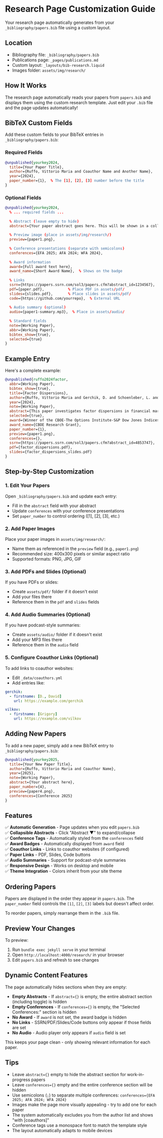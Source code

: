 # Research Page Customization Guide

Your research page automatically generates from your `_bibliography/papers.bib` file using a custom layout.

## Location
- Bibliography file: `_bibliography/papers.bib`
- Publications page: `_pages/publications.md`
- Custom layout: `_layouts/bib-research.liquid`
- Images folder: `assets/img/research/`

## How It Works

The research page automatically reads your papers from `papers.bib` and displays them using the custom research template. Just edit your `.bib` file and the page updates automatically!

## BibTeX Custom Fields

Add these custom fields to your BibTeX entries in `_bibliography/papers.bib`:

### Required Fields
```bibtex
@unpublished{yourkey2024,
  title={Your Paper Title},
  author={Ruffo, Vittorio Maria and Coauthor Name and Another Name},
  year={2024},
  paper_number={1},  % The [1], [2], [3] number before the title
}
```

### Optional Fields

```bibtex
@unpublished{yourkey2024,
  % ... required fields ...
  
  % Abstract (leave empty to hide)
  abstract={Your paper abstract goes here. This will be shown in a collapsible section.},
  
  % Preview image (place in assets/img/research/)
  preview={paper1.png},
  
  % Conference presentations (separate with semicolons)
  conferences={EFA 2025; AFA 2024; WFA 2024},
  
  % Award information
  award={Full award text here},
  award_name={Short Award Name},  % Shows on the badge
  
  % Links
  ssrn={https://papers.ssrn.com/sol3/papers.cfm?abstract_id=1234567},  % SSRN link
  pdf={paper.pdf},           % Place PDF in assets/pdf/
  slides={slides.pdf},       % Place slides in assets/pdf/
  code={https://github.com/yourrepo},  % External URL
  
  % Audio summary (optional)
  audio={paper1-summary.mp3},  % Place in assets/audio/
  
  % Standard fields
  note={Working Paper},
  abbr={Working Paper},
  bibtex_show={true},
  selected={true}
}
```

## Example Entry

Here's a complete example:

```bibtex
@unpublished{ruffo2024factor,
  abbr={Working Paper},
  bibtex_show={true},
  title={Factor Dispersions},
  author={Ruffo, Vittorio Maria and Gerchik, D. and Schoenleber, L. and Vilkov, Grigory},
  year={2024},
  note={Working Paper},
  abstract={This paper investigates factor dispersions in financial markets and their implications for portfolio construction.},
  selected={true},
  award={Winner of the CBOE-The Options Institute-S&P Dow Jones Indices Dispersion Research Grant},
  award_name={CBOE Research Grant},
  paper_number={1},
  preview={paper1.png},
  conferences={},
  ssrn={https://papers.ssrn.com/sol3/papers.cfm?abstract_id=4853747},
  pdf={factor_dispersions.pdf},
  slides={factor_dispersions_slides.pdf}
}
```

## Step-by-Step Customization

### 1. Edit Your Papers

Open `_bibliography/papers.bib` and update each entry:
- Fill in the `abstract` field with your abstract
- Update `conferences` with your conference presentations
- Set `paper_number` to control ordering ([1], [2], [3], etc.)

### 2. Add Paper Images

Place your paper images in `assets/img/research/`:
- Name them as referenced in the `preview` field (e.g., `paper1.png`)
- Recommended size: 400x300 pixels or similar aspect ratio
- Supported formats: PNG, JPG, GIF

### 3. Add PDFs and Slides (Optional)

If you have PDFs or slides:
- Create `assets/pdf/` folder if it doesn't exist
- Add your files there
- Reference them in the `pdf` and `slides` fields

### 4. Add Audio Summaries (Optional)

If you have podcast-style summaries:
- Create `assets/audio/` folder if it doesn't exist
- Add your MP3 files there
- Reference them in the `audio` field

### 5. Configure Coauthor Links (Optional)

To add links to coauthor websites:
- Edit `_data/coauthors.yml`
- Add entries like:

```yaml
gerchik:
  - firstname: [D., David]
    url: https://example.com/gerchik

vilkov:
  - firstname: [Grigory]
    url: https://example.com/vilkov
```

## Adding New Papers

To add a new paper, simply add a new BibTeX entry to `_bibliography/papers.bib`:

```bibtex
@unpublished{yourkey2025,
  title={Your New Paper Title},
  author={Ruffo, Vittorio Maria and Coauthor Name},
  year={2025},
  note={Working Paper},
  abstract={Your abstract here},
  paper_number={4},
  preview={paper4.png},
  conferences={Conference 2025}
}
```

## Features

✅ **Automatic Generation** - Page updates when you edit `papers.bib`  
✅ **Collapsible Abstracts** - Click "Abstract ▼" to expand/collapse  
✅ **Conference Tags** - Automatically styled from the `conferences` field  
✅ **Award Badges** - Automatically displayed from `award` field  
✅ **Coauthor Links** - Links to coauthor websites (if configured)  
✅ **Paper Links** - PDF, Slides, Code buttons  
✅ **Audio Summaries** - Support for podcast-style summaries  
✅ **Responsive Design** - Works on desktop and mobile  
✅ **Theme Integration** - Colors inherit from your site theme  

## Ordering Papers

Papers are displayed in the order they appear in `papers.bib`. The `paper_number` field controls the `[1]`, `[2]`, `[3]` labels but doesn't affect order.

To reorder papers, simply rearrange them in the `.bib` file.

## Preview Your Changes

To preview:
1. Run `bundle exec jekyll serve` in your terminal
2. Open `http://localhost:4000/research/` in your browser
3. Edit `papers.bib` and refresh to see changes

## Dynamic Content Features

The page automatically hides sections when they are empty:

- **Empty Abstracts** - If `abstract={}` is empty, the entire abstract section (including toggle) is hidden
- **Empty Conferences** - If `conferences={}` is empty, the "Selected Conferences:" section is hidden
- **No Award** - If `award` is not set, the award badge is hidden
- **No Links** - SSRN/PDF/Slides/Code buttons only appear if those fields are set
- **No Audio** - Audio player only appears if `audio` field is set

This keeps your page clean - only showing relevant information for each paper.

## Tips

- Leave `abstract={}` empty to hide the abstract section for work-in-progress papers
- Leave `conferences={}` empty and the entire conference section will be hidden
- Use semicolons (`;`) to separate multiple conferences: `conferences={EFA 2025; AFA 2024; WFA 2024}`
- Images make the page more visually appealing - try to add one for each paper
- The system automatically excludes you from the author list and shows "with [coauthors]"
- Conference tags use a monospace font to match the template style
- The layout automatically adapts to mobile devices
